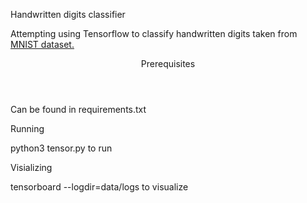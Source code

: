 Handwritten digits classifier

Attempting using Tensorflow to classify handwritten digits taken from <a href="http://yann.lecun.com/exdb/mnist/">MNIST dataset.</a>  


<header> Prerequisites </header>

Can be found in requirements.txt

Running

python3 tensor.py to run

Visializing

tensorboard --logdir=data/logs to visualize
